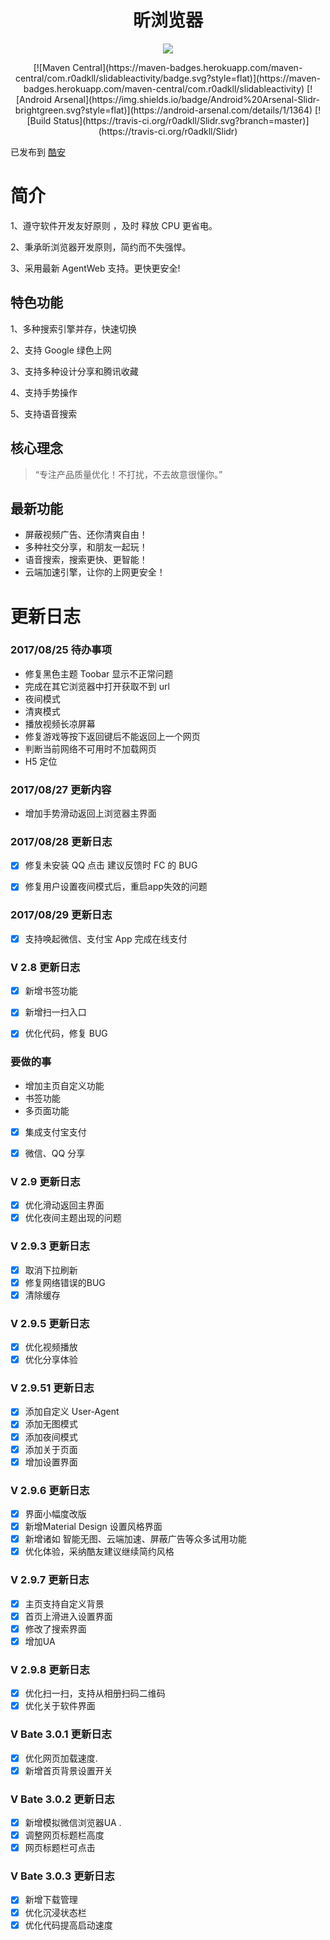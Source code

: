 <h1 align="center">昕浏览器</h1>

<p align="center"><img src="http://image.coolapk.com/apk_logo/2017/0827/icon-for-157097-o_1bohp62u4b6le6j1i4jdn41c4lq-uid-638761.jpg"/></p>


<p align="center">[![Maven Central](https://maven-badges.herokuapp.com/maven-central/com.r0adkll/slidableactivity/badge.svg?style=flat)](https://maven-badges.herokuapp.com/maven-central/com.r0adkll/slidableactivity) [![Android Arsenal](https://img.shields.io/badge/Android%20Arsenal-Slidr-brightgreen.svg?style=flat)](https://android-arsenal.com/details/1/1364) [![Build Status](https://travis-ci.org/r0adkll/Slidr.svg?branch=master)](https://travis-ci.org/r0adkll/Slidr)</p>

已发布到 [酷安](https://www.coolapk.com/apk/157097)

# 简介

1、遵守软件开发友好原则 ，及时 释放 CPU 更省电。

2、秉承昕浏览器开发原则，简约而不失强悍。

3、采用最新 AgentWeb 支持。更快更安全!

## 特色功能

1、多种搜索引擎并存，快速切换

2、支持 Google 绿色上网

3、支持多种设计分享和腾讯收藏

4、支持手势操作

5、支持语音搜索

## 核心理念

> “专注产品质量优化！不打扰，不去故意很懂你。”

## 最新功能

- 屏蔽视频广告、还你清爽自由！
- 多种社交分享，和朋友一起玩！
- 语音搜索，搜索更快、更智能！
- 云端加速引擎，让你的上网更安全！

# 更新日志

### 2017/08/25 待办事项

- 修复黑色主题 Toobar  显示不正常问题
- 完成在其它浏览器中打开获取不到 url
- 夜间模式
- 清爽模式
- 播放视频长凉屏幕
- 修复游戏等按下返回键后不能返回上一个网页
- 判断当前网络不可用时不加载网页
- H5 定位

### 2017/08/27 更新内容

- 增加手势滑动返回上浏览器主界面

### 2017/08/28 更新日志

- [x] 修复未安装 QQ 点击 建议反馈时 FC 的 BUG
- [x] 修复用户设置夜间模式后，重启app失效的问题


### 2017/08/29 更新日志

- [x] 支持唤起微信、支付宝 App 完成在线支付

### V 2.8 更新日志
 
- [x] 新增书签功能
- [x] 新增扫一扫入口
- [x] 优化代码，修复 BUG 


### 要做的事
- 增加主页自定义功能
- 书签功能
- 多页面功能
- [x] 集成支付宝支付
- [x] 微信、QQ 分享


### V 2.9 更新日志
- [x] 优化滑动返回主界面
- [x] 优化夜间主题出现的问题

### V 2.9.3 更新日志

- [x] 取消下拉刷新
- [x] 修复网络错误的BUG
- [x] 清除缓存

### V 2.9.5 更新日志

- [x] 优化视频播放
- [x] 优化分享体验

### V 2.9.51 更新日志

- [x] 添加自定义 User-Agent
- [x] 添加无图模式
- [x] 添加夜间模式
- [x] 添加关于页面
- [x] 增加设置界面

### V 2.9.6 更新日志

- [x] 界面小幅度改版
- [x] 新增Material Design 设置风格界面
- [x] 新增诸如 智能无图、云端加速、屏蔽广告等众多试用功能
- [x] 优化体验，采纳酷友建议继续简约风格

### V 2.9.7 更新日志

- [x] 主页支持自定义背景
- [x] 首页上滑进入设置界面
- [x] 修改了搜索界面
- [x] 增加UA

### V 2.9.8 更新日志

- [x] 优化扫一扫，支持从相册扫码二维码
- [x] 优化关于软件界面

### V Bate 3.0.1 更新日志
- [x] 优化网页加载速度.
- [x] 新增首页背景设置开关

### V Bate 3.0.2 更新日志
- [x] 新增模拟微信浏览器UA .
- [x] 调整网页标题栏高度
- [x] 网页标题栏可点击

### V Bate 3.0.3 更新日志
- [x] 新增下载管理
- [x] 优化沉浸状态栏
- [x] 优化代码提高启动速度
